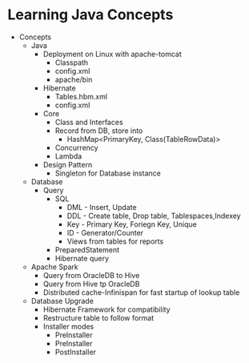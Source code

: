 # Learning Java Concepts
* Concepts
  * Java
    * Deployment on Linux with apache-tomcat
      * Classpath
      * config.xml
      * apache/bin
    * Hibernate
      * Tables.hbm.xml
      * config.xml
    * Core
      * Class and Interfaces
      * Record from DB, store into
        * HashMap<PrimaryKey, Class(TableRowData)>
      * Concurrency
      * Lambda
    * Design Pattern
      * Singleton for Database instance
  * Database
    * Query
      * SQL
        * DML - Insert, Update
        * DDL - Create table, Drop table, Tablespaces,Indexey
        * Key - Primary Key, Foriegn Key, Unique
        * ID - Generator/Counter
        * Views from tables for reports
      * PreparedStatement
      * Hibernate query
  * Apache Spark
    * Query from OracleDB to Hive
    * Query from Hive tp OracleDB
    * Distributed cache-Infinispan for fast startup of lookup table
  * Database Upgrade
    * Hibernate Framework for compatibility
    * Restructure table to follow format
    * Installer modes
      * PreInstaller
      * PreInstaller
      * PostInstaller
